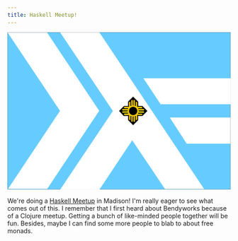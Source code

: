 ```yaml
---
title: Haskell Meetup!
---
```


![Haskell logo](../images/mad_haskell.svg)

We're doing a [Haskell
Meetup](http://www.meetup.com/Madison-Haskell-Users-Group/) in Madison! I'm
really eager to see what comes out of this. I remember that I first heard
about Bendyworks because of a Clojure meetup. Getting a bunch of
like-minded people together will be fun. Besides, maybe I can find some
more people to blab to about free monads.
